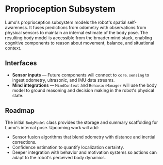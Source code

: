 # Proprioception Subsystem

Lumo's proprioception subsystem models the robot's spatial self-awareness. It
fuses predictions from odometry with observations from physical sensors to
maintain an internal estimate of the body pose. The resulting body model is
accessible from the broader mind stack, enabling cognitive components to reason
about movement, balance, and situational context.

## Interfaces

- **Sensor inputs** — Future components will connect to `core.sensing` to ingest
  odometry, ultrasonic, and IMU data streams.
- **Mind integrations** — `MindContext` and `BehaviorManager` will use the body
  model to ground reasoning and decision making in the robot's physical state.

## Roadmap

The initial `BodyModel` class provides the storage and summary scaffolding for
Lumo's internal pose. Upcoming work will add:

- Sensor fusion algorithms that blend odometry with distance and inertial
  corrections.
- Confidence estimation to quantify localization certainty.
- Deeper integration with behavior and motivation systems so actions can adapt
  to the robot's perceived body dynamics.
